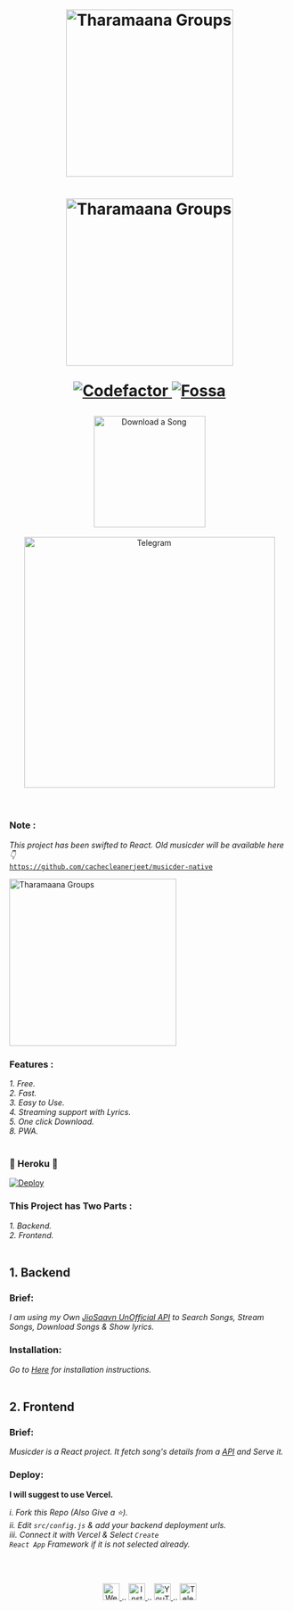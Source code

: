 <h1 align="center">

  <a href="https://telegram.me/tharamaanateambot"><img src="https://telegra.ph/file/77a78074d8b446fd33ade.jpg" alt="Tharamaana Groups" width="300"></a>
 <br>
<p>
  <h1 align="center">

  <a href="https://telegram.me/tharamaanateambot"><img src="https://telegra.ph/file/13fbb7bd6cadb87f67729.mp4" alt="Tharamaana Groups" width="300"></a>
 <br>
<p>
  <a href="https://www.codefactor.io/repository/github/cachecleanerjeet/musicder">
    <img src="https://www.codefactor.io/repository/github/cachecleanerjeet/musicder/badge"
         alt="Codefactor">
  </a>
    <a href="https://app.fossa.com/projects/git%2Bgithub.com%2Fcachecleanerjeet%2FMusicder?ref=badge_shield">
      <img src="https://app.fossa.com/api/projects/git%2Bgithub.com%2Fcachecleanerjeet%2FMusicder.svg?type=shield"
        alt="Fossa">
  </a>
</p>
  </h1>
<p align="center">
  <a href="https://musicder.net">
    <img src="https://img.shields.io/badge/Download--A--Song--Now-green?logo=copy&style=for-the-badge"
         alt="Download a Song" width="200">
 </a><br><br>
    <a href="https://t.me/musicder_bot">
    <img src="https://img.shields.io/badge/Musicder%20bot%20is%20now%20on%20telegram,%20Download%20a%20song%20from%20telegram%20-blue?logo=copy&style=for-the-badge"
         alt="Telegram" width="450">
 </a>

<br>
<br> <br> 

### Note :
*This project has been swifted to React. Old musicder will be available here 👇*<br>
<code>https://github.com/cachecleanerjeet/musicder-native</code>

<a href="https://telegram.me/tharamaanateambot"><img src="https://telegra.ph/file/13fbb7bd6cadb87f67729.mp4" alt="Tharamaana Groups" width="300"></a>
<br>

### Features :
*1. Free.*<br>
*2. Fast.* <br>
*3. Easy to Use.*<br>
*4. Streaming support with Lyrics.* <br>
*5. One click Download.*<br>
*8. PWA.*<br>
<br>

### 🔰 Heroku 🔰

[![Deploy](https://www.herokucdn.com/deploy/button.svg)](https://heroku.com/deploy?template=https://github.com/darkmanrandy/musicder)


### This Project has Two Parts :<br>
*1. Backend.*<br>
*2. Frontend.* <br><br>
## 1. Backend
### Brief:<br>
*I am using my Own [JioSaavn UnOfficial API](https://github.com/cachecleanerjeet/jiosaavnapi "JioSaavnAPI") to Search Songs, Stream Songs, Download Songs & Show lyrics.*<br>
### Installation:<br>
*Go to [Here](https://github.com/cachecleanerjeet/jiosaavnapi "JioSaavnAPI") for installation instructions.*<br><br> 

## 2. Frontend
### Brief: <br>
*Musicder is a React project. It fetch song's details from a [API](https://github.com/cachecleanerjeet/jiosaavnapi "JioSaavnAPI") and Serve it.*<br>
### Deploy:<br>

**I will suggest to use Vercel.** <br>

*i.   Fork this Repo (Also Give a ⭐).*<br>
*ii.   Edit <code>src/config.js</code> & add your backend deployment urls.*<br>
*iii.  Connect it with Vercel & Select <code>Create React App</code> Framework if it is not selected already.*<br>

<br><br>
<p align="center">
 
 <a href="https://tu.hin.life">
    <img alt="Website" width="30px" src="https://firebasestorage.googleapis.com/v0/b/webtuhin.appspot.com/o/githubstatic%2Fwebsite.svg?alt=media&token=5c3ea7e0-d4f7-4566-b78a-bdee6c65f03e" />
  </a>  
..
  <a href="https://www.instagram.com/jeeetpaul">
    <img alt="Instagram" width="30px" src="https://cdn.jsdelivr.net/npm/simple-icons@3.2.0/icons/instagram.svg" />
  </a>
..
  <a href="https://www.youtube.com/channel/UCa4FMtLpYcOBtjKOZgzTFNA">
    <img alt="YouTube" width="30px" src="https://cdn.jsdelivr.net/npm/simple-icons@3.2.0/icons/youtube.svg" />
  </a>
..
  <a href="https://telegram.dog/tprojects">
    <img alt="Telegram" width="30px" src="https://cdn.jsdelivr.net/npm/simple-icons@3.2.0/icons/telegram.svg" />
  </a>
  
</p>

